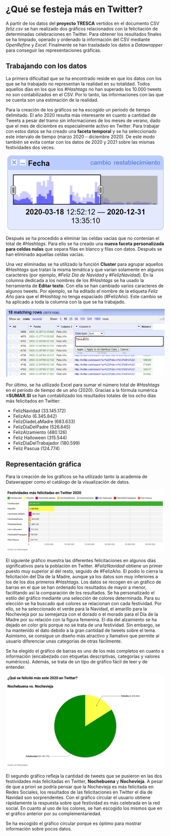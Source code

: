 # ¿Qué se festeja más en Twitter?

A partir de los datos del **proyecto TRESCA** vertidos en el documento CSV _feliz.csv_ se han realizado dos gráficos relacionados con la felicitación de determinadas celebraciones en Twitter. Para obtener los resultados finales se ha limpiado, operado y ordenado la información del CSV mediante _OpenRefine_ y _Excel_. Finalmente se han trasladado los datos a _Datawrapper_ para conseguir las representaciones gráficas.  

## Trabajando con los datos

La primera dificultad que se ha encontrado reside en que los datos con los que se ha trabajado no representan la realidad en su totalidad. Todos aquellos días en los que los _#Hashtags_ no han superado los 10.000 tweets no son contabilizados en el CSV. Por lo tanto, las informaciones con las que se cuenta son una estimación de la realidad. 

Para la creación de los gráficos se ha escogido un período de tiempo delimitado. El año 2020 resulta más interesante en cuanto a cantidad de Tweets a pesar del tramo sin informaciones de los meses de verano, dado que el mes de diciembre es especialmente activo en Twitter. Para trabajar con estos datos se ha creado una **faceta temporal** y se ha seleccionado este intervalo de tiempo (marzo 2020 – diciembre 2020). De este modo también se evita contar con los datos de 2020 y 2021 sobre las mismas festividades dos veces.  

![cluster.png](/img/cluster.png)

Después se ha procedido a eliminar las celdas vacías que no contenían el total de _#Hashtags_. Para ello se ha creado una **nueva faceta personalizada para celdas nulas** que separa filas en blanco y filas con datos. Después se han eliminado aquellas celdas vacías. 

Una vez eliminadas se ha utilizado la función **Cluster** para agrupar aquellos _#Hashtags_ que tratan la misma temática y que varían solamente en algunos caracteres (por ejemplo, _#Feliz Dia de Navidad_ y _#FelizNavidad_). En la columna dedicada a los nombres de los _#Hashtags_ se ha usado la herramienta de **Editar texto**. Con ella se han cambiado varios caracteres de algunos tweets. Por ejemplo, se ha editado el nombre de la etiqueta _Feliz Año_ para que el _#Hashtag_ no tenga espaciado (#FelizAño). Este cambio se ha aplicado a toda la columna con la que se ha trabajado. 

![editar.png](/img/editar.png)

Por último, se ha utilizado Excel para sumar el número total de _#Hashtags_ en el período de tiempo de un año (2020). Gracias a la fórmula numérica **=SUMAR.SI** se han contabilizado los resultados totales de los ocho días más felicitados en Twitter:

-	FelizNavidad (33.145.172)
-	FelizAño (6.345.842)
-	FelizDiadeLaMadre (683.633)
-	FelizDiaDelPadre (526.645)
-	FelizAlzamiento (480.126)
-	Feliz Halloween (315.544)
-	FelizDiaDelTrabajador (180.599)
-	Feliz Pascua (124.774)

## Representación gráfica

Para la creación de los gráficos se ha utilizado tanto la academia de Datawrapper como el catálogo de la visualización de datos. 

![festividad1.png](/img/festividad1.png)

El siguiente gráfico muestra las diferentes felicitaciones en algunos días significativos para la población en Twitter. _#FelizNavidad_ obtiene un primer puesto muy superior al del resto, seguido de #FelizAño. El podio lo cierra la felicitación del Día de la Madre, aunque ya los datos son muy inferiores a los de los dos primeros _#Hashtags_. 
Los datos se recogen en un gráfico de barras en el que se han ordenado los resultados de mayor a menor, facilitando así la comparación de los resultados. Se ha personalizado el estilo del gráfico mediante una selección de colores determinada. Para su elección se ha buscado qué colores se relacionan con cada festividad. Por ello, se ha seleccionado el verde para la Navidad, el amarillo para la Nochevieja por su semejanza con el dorado o el morado para el Día de la Madre por su relación con la figura femenina. El día del alzamiento se ha dejado en color gris porque no se trata de una festividad. Sin embargo, se ha mantenido el dato debido a la gran cantidad de tweets sobre el tema. Asimismo, se consigue un diseño más atractivo y llamativo que permite al usuario diferenciar unas categorías de otras fácilmente. 

Se ha elegido el gráfico de barras es uno de los más completos en cuanto a información (encabezado con etiquetas descriptivas, categorías y valores numéricos). Además, se trata de un tipo de gráfico fácil de leer y de entender. 
 
![festividad2.png](/img/festividad2.png)

El segundo gráfico refleja la cantidad de tweets que se pusieron en las dos festividades más felicitadas en Twitter, **Nochebuena** y **Nochevieja**. A pesar de que a priori se podría pensar que la Nochevieja es más felicitada en Redes Sociales, los resultados de las felicitaciones en Twitter el día de Navidad son sorprendentes. Con el gráfico circular el usuario obtiene rápidamente la respuesta sobre qué festividad es más celebrada en la red social. En cuanto al uso de los colores, se han escogido los mismos que en el gráfico anterior por su complementariedad. 

Se ha escogido el gráfico circular porque es óptimo para mostrar información sobre pocos datos. 
